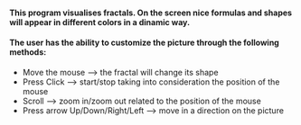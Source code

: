 #### This program visualises fractals. On the screen nice formulas and shapes will appear in different colors in a dinamic way.
#### The user has the ability to customize the picture through the following methods:
- Move the mouse --> the fractal will change its shape
- Press Click --> start/stop taking into consideration the position of the mouse
- Scroll --> zoom in/zoom out related to the position of the mouse
- Press arrow Up/Down/Right/Left --> move in a direction on the picture
